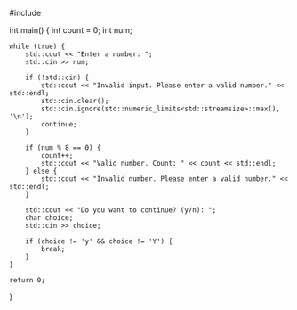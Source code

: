 #include <iostream>

int main() {
    int count = 0;
    int num;

    while (true) {
        std::cout << "Enter a number: ";
        std::cin >> num;

        if (!std::cin) {
            std::cout << "Invalid input. Please enter a valid number." << std::endl;
            std::cin.clear();
            std::cin.ignore(std::numeric_limits<std::streamsize>::max(), '\n');
            continue;
        }

        if (num % 8 == 0) {
            count++;
            std::cout << "Valid number. Count: " << count << std::endl;
        } else {
            std::cout << "Invalid number. Please enter a valid number." << std::endl;
        }

        std::cout << "Do you want to continue? (y/n): ";
        char choice;
        std::cin >> choice;

        if (choice != 'y' && choice != 'Y') {
            break;
        }
    }

    return 0;
}
